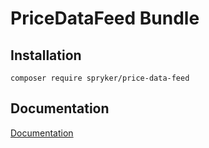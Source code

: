 # PriceDataFeed Bundle

## Installation

```
composer require spryker/price-data-feed
```

## Documentation

[Documentation](http://spryker.github.io)
